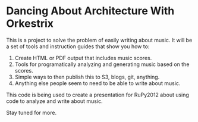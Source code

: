 Dancing About Architecture With Orkestrix
=========================================

This is a project to solve the problem of easily writing about music.
It will be a set of tools and instruction guides that show you how to:

1. Create HTML or PDF output that includes music scores.
2. Tools for programatically analyzing and generating music based on the scores.
2. Simple ways to then publish this to S3, blogs, git, anything.
3. Anything else people seem to need to be able to write about music.

This code is being used to create a presentation for RuPy2012 about using
code to analyze and write about music.

Stay tuned for more.
